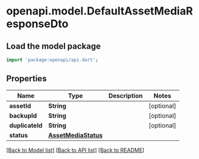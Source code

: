 # openapi.model.DefaultAssetMediaResponseDto

## Load the model package
```dart
import 'package:openapi/api.dart';
```

## Properties
Name | Type | Description | Notes
------------ | ------------- | ------------- | -------------
**assetId** | **String** |  | [optional] 
**backupId** | **String** |  | [optional] 
**duplicateId** | **String** |  | [optional] 
**status** | [**AssetMediaStatus**](AssetMediaStatus.md) |  | 

[[Back to Model list]](../README.md#documentation-for-models) [[Back to API list]](../README.md#documentation-for-api-endpoints) [[Back to README]](../README.md)


